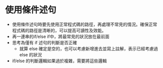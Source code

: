 # 使用條件述句
* 使用條件述句時要先使用正常程式碼的路徑，再處理不常見的情況。確保正常程式碼的路徑是清晰的，可以提高可讀性及效能。
* 再一連串的if/else if中，將最常見的狀況放在最前面
* 思考為僅有 if 述句的判斷是否正確
	* 就算 else 確定是空的，也可以考慮新增進去並寫上註解，表示已經考慮過 else 的狀況
* if/else 的判斷邏輯如果過於複雜，需要將這些邏輯
<!--stackedit_data:
eyJoaXN0b3J5IjpbMTYzODc4ODMzMiwyNTUyMTMyNjksLTQzMD
g0NzI3OF19
-->